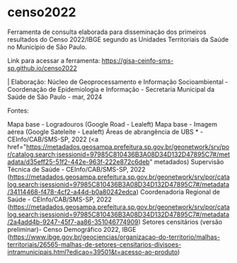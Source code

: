 # censo2022
Ferramenta de consulta elaborada para disseminação dos primeiros resultados do Censo 2022/IBGE segundo as Unidades Territoriais da Saúde no Município de São Paulo.

Link para acessar a ferramenta: https://gisa-ceinfo-sms-sp.github.io/censo2022

| Elaboração: Núcleo de Geoprocessamento e Informação Socioambiental - Coordenação de Epidemiologia e Informação - Secretaria Municipal da Saúde de São Paulo - mar, 2024

Fontes:

Mapa base - Logradouros (Google Road - Lealeft)
Mapa base - Imagem aérea (Google Sateleite - Lealeft)
Áreas de abrangência de UBS * - CEInfo/CAB/SMS-SP, 2022 (<a href="https://metadados.geosampa.prefeitura.sp.gov.br/geonetwork/srv/por/catalog.search;jsessionid=97985C810436B3A08D34D132D47895C7#/metadata/d35eff25-51f2-442e-963f-222e872c6deb" metadados</a>)
Supervisão Técnica de Saúde - CEInfo/CAB/SMS-SP, 2022 (https://metadados.geosampa.prefeitura.sp.gov.br/geonetwork/srv/por/catalog.search;jsessionid=97985C810436B3A08D34D132D47895C7#/metadata/34114468-f478-4cf2-a44d-b0a80242edca)
Coordenadoria Regional de Saúde - CEInfo/CAB/SMS-SP, 2022 (https://metadados.geosampa.prefeitura.sp.gov.br/geonetwork/srv/por/catalog.search;jsessionid=97985C810436B3A08D34D132D47895C7#/metadata/2a4add4b-9247-45f7-aa86-351046774909)
Setores censitários (versão preliminar)- Censo Demográfico 2022, IBGE (https://www.ibge.gov.br/geociencias/organizacao-do-territorio/malhas-territoriais/26565-malhas-de-setores-censitarios-divisoes-intramunicipais.html?edicao=39501&t=acesso-ao-produto)
